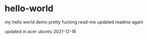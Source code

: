 # hello-world
my hello world demo
pretty fucking read-me
updated readme again

updated in acer ubuntu 2021-12-18
